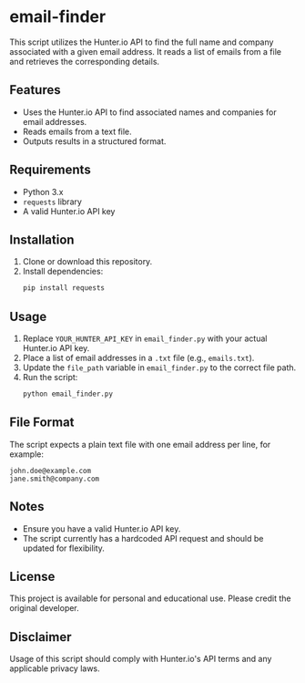 # email-finder
This script utilizes the Hunter.io API to find the full name and company associated with a given email address. It reads a list of emails from a file and retrieves the corresponding details.

## Features
- Uses the Hunter.io API to find associated names and companies for email addresses.
- Reads emails from a text file.
- Outputs results in a structured format.

## Requirements
- Python 3.x
- `requests` library
- A valid Hunter.io API key

## Installation
1. Clone or download this repository.
2. Install dependencies:
   ```sh
   pip install requests
   ```

## Usage
1. Replace `YOUR_HUNTER_API_KEY` in `email_finder.py` with your actual Hunter.io API key.
2. Place a list of email addresses in a `.txt` file (e.g., `emails.txt`).
3. Update the `file_path` variable in `email_finder.py` to the correct file path.
4. Run the script:
   ```sh
   python email_finder.py
   ```

## File Format
The script expects a plain text file with one email address per line, for example:
```
john.doe@example.com
jane.smith@company.com
```

## Notes
- Ensure you have a valid Hunter.io API key.
- The script currently has a hardcoded API request and should be updated for flexibility.

## License
This project is available for personal and educational use. Please credit the original developer.

## Disclaimer
Usage of this script should comply with Hunter.io's API terms and any applicable privacy laws.

